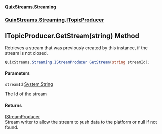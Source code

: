 #### [QuixStreams.Streaming](index.md 'index')
### [QuixStreams.Streaming](QuixStreams.Streaming.md 'QuixStreams.Streaming').[ITopicProducer](ITopicProducer.md 'QuixStreams.Streaming.ITopicProducer')

## ITopicProducer.GetStream(string) Method

Retrieves a stream that was previously created by this instance, if the stream is not closed.

```csharp
QuixStreams.Streaming.IStreamProducer GetStream(string streamId);
```
#### Parameters

<a name='QuixStreams.Streaming.ITopicProducer.GetStream(string).streamId'></a>

`streamId` [System.String](https://docs.microsoft.com/en-us/dotnet/api/System.String 'System.String')

The Id of the stream

#### Returns
[IStreamProducer](IStreamProducer.md 'QuixStreams.Streaming.IStreamProducer')  
Stream writer to allow the stream to push data to the platform or null if not found.